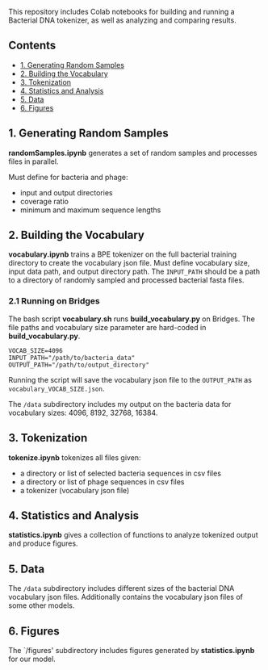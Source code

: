 This repository includes Colab notebooks for building and running a Bacterial DNA tokenizer, as well as analyzing and comparing results.

## Contents

- [1. Generating Random Samples](#1-generating-random-samples)
- [2. Building the Vocabulary](#2-building-the-vocabulary)
- [3. Tokenization](#3-tokenization)
- [4. Statistics and Analysis](#4-statistics-and-analysis)
- [5. Data](#5-data)
- [6. Figures](#6-figures)

## 1. Generating Random Samples

**randomSamples.ipynb** generates a set of random samples and processes files in parallel.

Must define for bacteria and phage:
- input and output directories
- coverage ratio
- minimum and maximum sequence lengths

## 2. Building the Vocabulary

**vocabulary.ipynb** trains a BPE tokenizer on the full bacterial training directory to create the vocabulary json file.
Must define vocabulary size, input data path, and output directory path. The `INPUT_PATH` should be a path to a directory of randomly sampled and processed bacterial fasta files.

### 2.1 Running on Bridges

The bash script **vocabulary.sh** runs **build_vocabulary.py** on Bridges. The file paths and vocabulary size parameter are hard-coded in **build_vocabulary.py**. 

```
VOCAB_SIZE=4096
INPUT_PATH="/path/to/bacteria_data"
OUTPUT_PATH="/path/to/output_directory"
```

Running the script will save the vocabulary json file to the `OUTPUT_PATH` as `vocabulary_VOCAB_SIZE.json`.

The `/data` subdirectory includes my output on the bacteria data for vocabulary sizes: 4096, 8192, 32768, 16384.

## 3. Tokenization

**tokenize.ipynb** tokenizes all files given:

- a directory or list of selected bacteria sequences in csv files
- a directory or list of phage sequences in csv files
- a tokenizer (vocabulary json file)

## 4. Statistics and Analysis

**statistics.ipynb** gives a collection of functions to analyze tokenized output and produce figures.

## 5. Data

The `/data` subdirectory includes different sizes of the bacterial DNA vocabulary json files. Additionally contains the vocabulary json files of some other models.

## 6. Figures

The `/figures' subdirectory includes figures generated by **statistics.ipynb** for our model.
